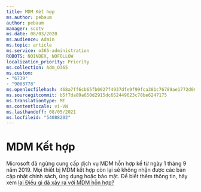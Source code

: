 ```yaml
---
title: MDM Kết hợp
ms.author: pebaum
author: pebaum
manager: scotv
ms.date: 08/03/2020
ms.audience: Admin
ms.topic: article
ms.service: o365-administration
ROBOTS: NOINDEX, NOFOLLOW
localization_priority: Priority
ms.collection: Adm_O365
ms.custom:
- "6739"
- "9003778"
ms.openlocfilehash: 468a7ff6cb65fb0027f4937dfe9f99fca381c76789ae1772d0054c8a02d68db9
ms.sourcegitcommit: b5f7da89a650d2915dc652449623c78be6247175
ms.translationtype: MT
ms.contentlocale: vi-VN
ms.lasthandoff: 08/05/2021
ms.locfileid: "54088202"
---
```

# <a name="hybrid-mdm"></a>MDM Kết hợp

Microsoft đã ngừng cung cấp dịch vụ MDM hỗn hợp kể từ ngày 1 tháng 9 năm 2019. Mọi thiết bị MDM kết hợp còn lại sẽ không nhận được các bản cập nhật chính sách, ứng dụng hoặc bảo mật. Để biết thêm thông tin, hãy xem [lại Điều gì đã xảy ra với MDM hỗn hợp?](https://docs.microsoft.com/configmgr/mdm/understand/what-happened-to-hybrid)